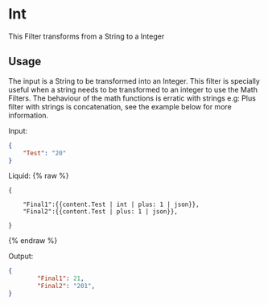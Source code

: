 # Int

This Filter transforms from a String to a Integer

## Usage

The input is a String to be transformed into an Integer. This filter is specially useful when a string needs to be transformed to an integer to use the Math Filters. The behaviour of the math functions is erratic with strings e.g: Plus filter with strings is concatenation, see the example below for more information.

Input:
```json
{
	"Test": "20"
}
```

Liquid:
{% raw %}
```
{

	"Final1":{{content.Test | int | plus: 1 | json}},
	"Final2":{{content.Test | plus: 1 | json}},

}
```
{% endraw %}

Output:
```json
{
		"Final1": 21,
		"Final2": "201",
}
```